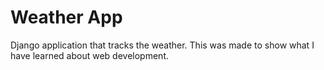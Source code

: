 # Weather App
Django application that tracks the weather. This was made to show what I have learned about web development.
